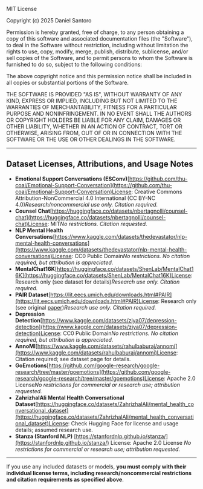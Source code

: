MIT License

Copyright (c) 2025 Daniel Santoro

Permission is hereby granted, free of charge, to any person obtaining a copy
of this software and associated documentation files (the "Software"), to deal
in the Software without restriction, including without limitation the rights
to use, copy, modify, merge, publish, distribute, sublicense, and/or sell
copies of the Software, and to permit persons to whom the Software is
furnished to do so, subject to the following conditions:

The above copyright notice and this permission notice shall be included in all
copies or substantial portions of the Software.

THE SOFTWARE IS PROVIDED "AS IS", WITHOUT WARRANTY OF ANY KIND, EXPRESS OR
IMPLIED, INCLUDING BUT NOT LIMITED TO THE WARRANTIES OF MERCHANTABILITY,
FITNESS FOR A PARTICULAR PURPOSE AND NONINFRINGEMENT. IN NO EVENT SHALL THE
AUTHORS OR COPYRIGHT HOLDERS BE LIABLE FOR ANY CLAIM, DAMAGES OR OTHER
LIABILITY, WHETHER IN AN ACTION OF CONTRACT, TORT OR OTHERWISE, ARISING FROM,
OUT OF OR IN CONNECTION WITH THE SOFTWARE OR THE USE OR OTHER DEALINGS IN THE
SOFTWARE.

---

## Dataset Licenses, Attributions, and Usage Notes

- **Emotional Support Conversations (ESConv)**[https://github.com/thu-coai/Emotional-Support-Conversation](https://github.com/thu-coai/Emotional-Support-Conversation)License: Creative Commons Attribution-NonCommercial 4.0 International (CC BY-NC 4.0)*Research/noncommercial use only. Citation required.*
- **Counsel Chat**[https://huggingface.co/datasets/nbertagnolli/counsel-chat](https://huggingface.co/datasets/nbertagnolli/counsel-chat)License: MIT*No restrictions. Citation requested.*
- **NLP Mental Health Conversations**[https://www.kaggle.com/datasets/thedevastator/nlp-mental-health-conversations](https://www.kaggle.com/datasets/thedevastator/nlp-mental-health-conversations)License: CC0 Public Domain*No restrictions. No citation required, but attribution is appreciated.*
- **MentalChat16K**[https://huggingface.co/datasets/ShenLab/MentalChat16K](https://huggingface.co/datasets/ShenLab/MentalChat16K)License: Research only (see dataset for details)*Research use only. Citation required.*
- **PAIR Dataset**[https://lit.eecs.umich.edu/downloads.html#PAIR](https://lit.eecs.umich.edu/downloads.html#PAIR)License: Research only (see original [paper](https://lit.eecs.umich.edu/files/min_pair_2022.pdf))*Research use only. Citation required.*
- **Depression Detection**[https://www.kaggle.com/datasets/ziya07/depression-detection](https://www.kaggle.com/datasets/ziya07/depression-detection)License: CC0 Public Domain*No restrictions. No citation required, but attribution is appreciated.*
- **AnnoMI**[https://www.kaggle.com/datasets/rahulbaburaj/annomi](https://www.kaggle.com/datasets/rahulbaburaj/annomi)License: Citation required; see dataset page for details.
- **GoEmotions**[https://github.com/google-research/google-research/tree/master/goemotions](https://github.com/google-research/google-research/tree/master/goemotions)License: Apache 2.0 License*No restrictions for commercial or research use; attribution requested.*
- **ZahrizhalAli Mental Health Conversational Dataset**[https://huggingface.co/datasets/ZahrizhalAli/mental_health_conversational_dataset](https://huggingface.co/datasets/ZahrizhalAli/mental_health_conversational_dataset)License: Check Hugging Face for license and usage details; assumed research use.
- **Stanza (Stanford NLP)**
  [https://stanfordnlp.github.io/stanza/](https://stanfordnlp.github.io/stanza/)
  License: Apache 2.0 License
  *No restrictions for commercial or research use; attribution requested.*

---

If you use any included datasets or models, **you must comply with their individual license terms, including research/noncommercial restrictions and citation requirements as specified above**.
